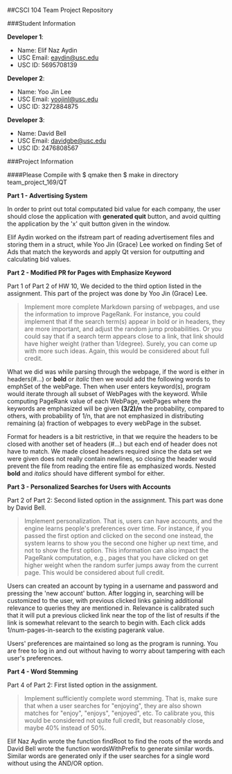 ##CSCI 104 Team Project Repository

###Student Information

**Developer 1**:
  + Name: Elif Naz Aydin
  + USC Email: eaydin@usc.edu
  + USC ID: 5695708139

**Developer 2**:
  + Name: Yoo Jin Lee
  + USC Email: yoojinl@usc.edu
  + USC ID: 3272884875

**Developer 3**:
  + Name: David Bell
  + USC Email: davidgbe@usc.edu
  + USC ID: 2476808567
  

###Project Information

####Please Compile with $ qmake then $ make in directory team_project_169/QT


**Part 1 - Advertising System**

In order to print out total computated bid value for each company, the user should close the application with __generated quit__ button, and avoid quitting the application by the 'x' quit button given in the window.

Elif Aydin worked on the ifstream part of reading advertisement files and storing them in a struct, while Yoo Jin (Grace) Lee worked on finding Set of Ads that match the keywords and apply Qt version for outputting and calculating bid values.

**Part 2 - Modified PR for Pages with Emphasize Keyword**

Part 1 of Part 2 of HW 10, We decided to the third option listed in the assignment. This part of the project was done by Yoo Jin (Grace) Lee.

>Implement more complete Markdown parsing of webpages, and use the information to improve PageRank. For instance, you could implement that if the search term(s) appear in bold or in headers, they are more important, and adjust the random jump probabilities. Or you could say that if a search term appears close to a link, that link should have higher weight (rather than 1/degree). Surely, you can come up with more such ideas. Again, this would be considered about full credit.

What we did was while parsing through the webpage, if the word is either in headers(#...) or __bold__ or *italic* then we would add the following words to emphSet of the webPage. Then when user enters keyword(s), program would iterate through all subset of WebPages with the keyword. While computing PageRank value of each WebPage, webPages where the keywords are emphasized will be given __(3/2)/n__ the probability, compared to others, with probability of 1/n, that are not emphasized in distributing remaining (a) fraction of webpages to every webPage in the subset.

Format for headers is a bit restrictive, in that we require the headers to be closed with another set of headers (#...) but each end of header does not have to match. We made closed headers required since the data set we were given does not really contain newlines, so closing the header would prevent the file from reading the entire file as emphasized words. Nested **bold** and _italics_ should have different symbol for either.

**Part 3 - Personalized Searches for Users with Accounts** 

Part 2 of Part 2: Second listed option in the assignment. This part was done by David Bell.

>Implement personalization. That is, users can have accounts, and the engine learns people's preferences over time. For instance, if you passed the first option and clicked on the second one instead, the system learns to show you the second one higher up next time, and not to show the first option. This information can also impact the PageRank computation, e.g., pages that you have clicked on get higher weight when the random surfer jumps away from the current page. This would be considered about full credit.

Users can created an account by typing in a username and password and pressing the 'new account' button. After logging in, searching will be customized to the user, with previous clicked links gaining additional relevance to queries they are mentioned in. Relevance is calibrated such that it will put a previous clicked link near the top of the list of results if the link is somewhat relevant to the search to begin with. Each click adds 1/num-pages-in-search to the existing pagerank value. 

Users' preferences are maintained so long as the program is running. You are free to log in and out without having to worry about tampering with each user's preferences. 

**Part 4 - Word Stemming** 

Part 4 of Part 2: First listed option in the assignment. 

>Implement sufficiently complete word stemming. That is, make sure that when a user searches for "enjoying", they are also shown matches for "enjoy", "enjoys", "enjoyed", etc. To calibrate you, this would be considered not quite full credit, but reasonably close, maybe 40% instead of 50%.

Elif Naz Aydin wrote the function findRoot to find the roots of the words and David Bell wrote the function wordsWithPrefix to generate similar words. Similar words are generated only if the user searches for a single word without using the AND/OR option.
 

